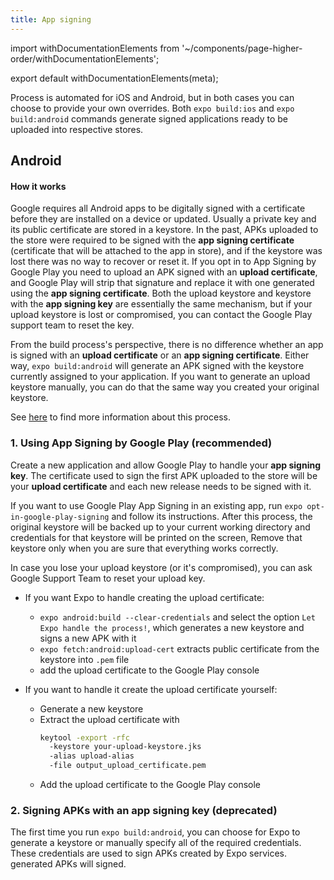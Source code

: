 ```yaml
---
title: App signing
---
```


import withDocumentationElements from '~/components/page-higher-order/withDocumentationElements';

export default withDocumentationElements(meta);

Process is automated for iOS and Android, but in both cases you can choose to provide your own overrides. Both `expo build:ios` and
`expo build:android` commands generate signed applications ready to be uploaded into respective stores.

## Android 

#### How it works

Google requires all Android apps to be digitally signed with a certificate before they are installed on a device or updated. Usually
a private key and its public certificate are stored in a keystore. In the past, APKs uploaded to the store were required to be signed with
the **app signing certificate** (certificate that will be attached to the app in store), and if the keystore was lost there was no way to
recover or reset it. If you opt in to App Signing by Google Play you need to upload an APK signed with an **upload certificate**, and Google Play will
strip that signature and replace it with one generated using the **app signing certificate**. Both the upload keystore and keystore with
the **app signing key** are essentially the same mechanism, but if your upload keystore is lost or compromised, you can contact
the Google Play support team to reset the key.

From the build process's perspective, there is no difference whether an app is signed with an **upload certificate** or an **app signing certificate**. Either way, `expo build:android` will generate an APK signed with the keystore currently assigned to your application. If you want to generate an upload keystore manually, you can do
that the same way you created your original keystore.

See [here](https://developer.android.com/studio/publish/app-signing) to find more information about this process.


### 1. Using App Signing by Google Play (recommended)

Create a new application and allow Google Play to handle your **app signing key**. The certificate used to sign the first APK uploaded to the store
will be your **upload certificate** and each new release needs to be signed with it.

If you want to use Google Play App Signing in an existing app, run `expo opt-in-google-play-signing` and follow its instructions. After
this process, the original keystore will be backed up to your current working directory and credentials for that keystore will be printed on the screen,
Remove that keystore only when you are sure that everything works correctly.

In case you lose your upload keystore (or it's compromised), you can ask Google Support Team to reset your upload key.

- If you want Expo to handle creating the upload certificate:
  - `expo android:build --clear-credentials` and select the option `Let Expo handle the process!`, which generates a new keystore and signs a new APK with it
  - `expo fetch:android:upload-cert` extracts public certificate from the keystore into `.pem` file
  - add the upload certificate to the Google Play console

- If you want to handle it create the upload certificate yourself:
  - Generate a new keystore
  - Extract the upload certificate with
    ```bash
    keytool -export -rfc
      -keystore your-upload-keystore.jks
      -alias upload-alias
      -file output_upload_certificate.pem
    ```
  - Add the upload certificate to the Google Play console

### 2. Signing APKs with an **app signing key** (deprecated)

The first time you run `expo build:android`, you can choose for Expo to generate a keystore or manually specify all of the required credentials. These credentials are used to sign APKs created by Expo services.
generated APKs will signed.

